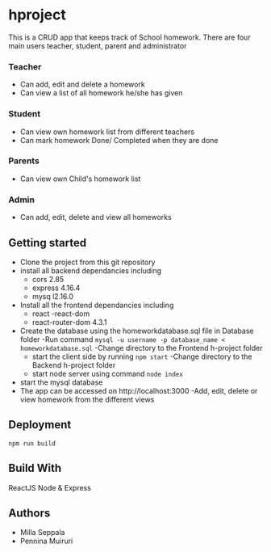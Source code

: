 # hproject
This is a  CRUD app that keeps track of School homework. 
There are four main users teacher, student, parent and administrator
### Teacher
 - Can add, edit and delete a homework
 - Can view a list of all homework he/she has given
### Student
 - Can view own homework list from different teachers
 - Can mark homework Done/ Completed when they are done
### Parents
 - Can view own Child's homework list
### Admin
- Can add, edit, delete and view all homeworks

## Getting started
- Clone the project from this git repository
- install all backend dependancies including
  - cors 2.85
  - express 4.16.4
  - mysq l2.16.0
- Install all the frontend dependancies including
  - react
  -react-dom
  - react-router-dom 4.3.1
- Create the database using the homeworkdatabase.sql file in Database folder
  -Run command `mysql -u username -p database_name < homeworkdatabase.sql`
-Change directory to the Frontend h-project folder 
  - start the client side by running `npm start`
-Change directory to the Backend h-project folder 
  - start node server using command `node index`
- start the mysql database
- The app can be accessed on http://localhost:3000
-Add, edit, delete or view homework from the different views

## Deployment
`npm run build`

## Build With
ReactJS
Node & Express

## Authors
- Milla Seppala
- Pennina Muiruri
